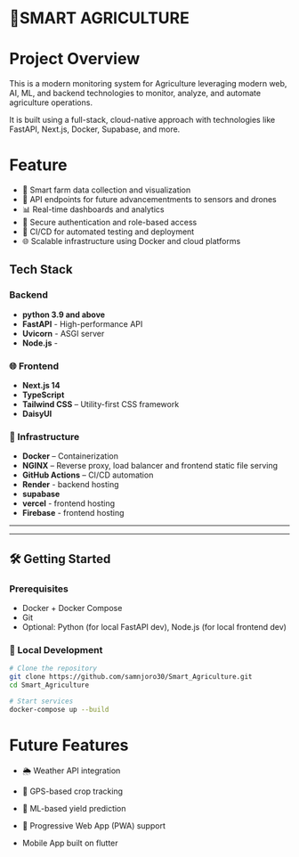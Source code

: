 # 🌱SMART AGRICULTURE 
 

 # Project Overview

 This is a modern monitoring system for Agriculture leveraging  modern web, AI, ML, and backend technologies to monitor, analyze, and automate agriculture operations.

It is built using a full-stack, cloud-native approach with technologies like FastAPI, Next.js, Docker, Supabase, and more.


# Feature
- 🌱 Smart farm data collection and visualization
- 📡 API endpoints for future advancementments to sensors and drones
- 📊 Real-time dashboards and analytics
- 🔐 Secure authentication and role-based access
- 🔁 CI/CD for automated testing and deployment
- 🌐 Scalable infrastructure using Docker and cloud platforms

 ## Tech Stack

 ### Backend
 - **python 3.9 and above**
 - **FastAPI** - High-performance API
 - **Uvicorn** - ASGI server
 - **Node.js** - 

 ### 🌐 Frontend
- **Next.js 14**
- **TypeScript**
- **Tailwind CSS** – Utility-first CSS framework
- **DaisyUI**

### 🐳 Infrastructure
- **Docker** – Containerization
- **NGINX** – Reverse proxy, load balancer and frontend static file serving
- **GitHub Actions** – CI/CD automation
- **Render** - backend hosting
- **supabase**
- **vercel** - frontend hosting
- **Firebase** - frontend hosting

---


---

## 🛠️ Getting Started

### Prerequisites
- Docker + Docker Compose
- Git
- Optional: Python (for local FastAPI dev), Node.js (for local frontend dev)

### 🔧 Local Development

```bash
# Clone the repository
git clone https://github.com/samnjoro30/Smart_Agriculture.git
cd Smart_Agriculture

# Start services
docker-compose up --build
```

# Future Features

- 🌦️ Weather API integration

- 📍 GPS-based crop tracking

- 🤖 ML-based yield prediction

- 📲 Progressive Web App (PWA) support

- Mobile App built on flutter

